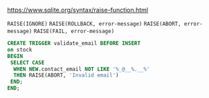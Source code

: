 https://www.sqlite.org/syntax/raise-function.html


`RAISE(IGNORE)`
`RAISE(ROLLBACK, error-message)`
`RAISE(ABORT, error-message)`
`RAISE(FAIL, error-message)`

```sql
CREATE TRIGGER validate_email BEFORE INSERT
on stock
BEGIN
 SELECT CASE
  WHEN NEW.contact_email NOT LIKE '%_@__%.__%'    
  THEN RAISE(ABORT, 'Invalid email')
 END;
END;
```





